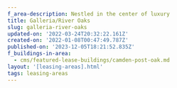 ```yaml
---
f_area-description: Nestled in the center of luxury
title: Galleria/River Oaks
slug: galleria-river-oaks
updated-on: '2022-03-24T20:32:22.161Z'
created-on: '2022-01-08T00:47:49.787Z'
published-on: '2023-12-05T18:21:52.835Z'
f_buildings-in-area:
  - cms/featured-lease-buildings/camden-post-oak.md
layout: '[leasing-areas].html'
tags: leasing-areas
---
```



